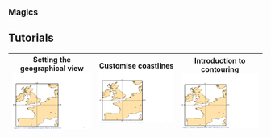 ### Magics

## Tutorials

| Setting the  geographical view <br/> [![Setting the  geographical view? ?](cylindrical.png)](Subpage-Projections.ipynb)  | Customise coastlines <br/> [![Customise coastlines](cylindrical.png)](Coastlines.ipynb) | Introduction to contouring <br> [![Introduction to contouring](cylindrical.png)](Contours_lines.ipynb) |
|---|---|---|


  
